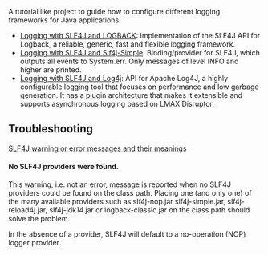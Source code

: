 
A tutorial like project to guide how to configure different logging frameworks for Java applications.

* [Logging with SLF4J and LOGBACK](LoggingWithLogback): Implementation of the SLF4J API for Logback, a reliable, generic, fast and flexible logging framework.
* [Logging with SLF4J and Slf4j-Simple](LoggingWithSlf4jSimple): Binding/provider for SLF4J, which outputs all events to System.err. Only messages of level INFO and higher are printed.
* [Logging with SLF4J and Log4j](LoggingWithLog4j): API for Apache Log4J, a highly configurable logging tool that focuses on performance and low garbage generation. It has a plugin architecture that makes it extensible and supports asynchronous logging based on LMAX Disruptor.


## Troubleshooting
[SLF4J warning or error messages and their meanings][slf4j-warning-error-url]
#### No SLF4J providers were found.
This warning, i.e. not an error, message is reported when no SLF4J providers could be found on the class path.
Placing one (and only one) of the many available providers such as slf4j-nop.jar slf4j-simple.jar, slf4j-reload4j.jar, 
slf4j-jdk14.jar or logback-classic.jar on the class path should solve the problem.

In the absence of a provider, SLF4J will default to a no-operation (NOP) logger provider.

<!-- MARKDOWN LINKS & IMAGES -->
<!-- https://www.markdownguide.org/basic-syntax/#reference-style-links -->
[slf4j-warning-error-url]:https://www.slf4j.org/codes.html#ignoredBindings